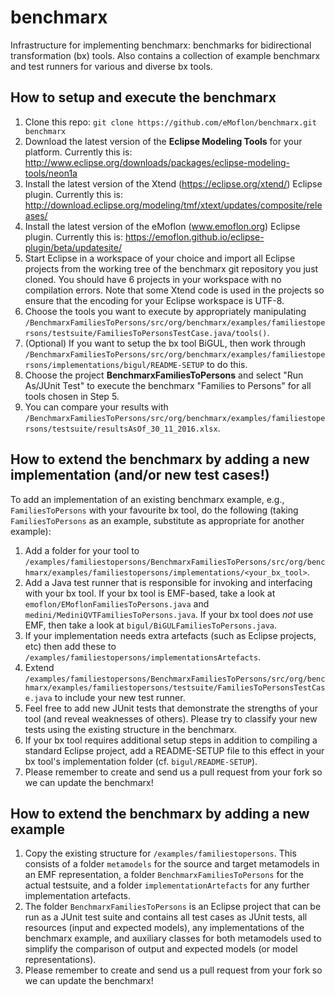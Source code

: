 # benchmarx
Infrastructure for implementing benchmarx: benchmarks for bidirectional transformation (bx) tools.   Also contains a collection of example benchmarx and test runners for various and diverse bx tools.


## How to setup and execute the benchmarx

1.  Clone this repo:  `git clone https://github.com/eMoflon/benchmarx.git benchmarx` 
2.  Download the latest version of the **Eclipse Modeling Tools**  for your platform.  Currently this is: http://www.eclipse.org/downloads/packages/eclipse-modeling-tools/neon1a
3.  Install the latest version of the Xtend (https://eclipse.org/xtend/) Eclipse plugin.  Currently this is: http://download.eclipse.org/modeling/tmf/xtext/updates/composite/releases/
4.  Install the latest version of the eMoflon (www.emoflon.org) Eclipse plugin.  Currently this is:  https://emoflon.github.io/eclipse-plugin/beta/updatesite/
5.  Start Eclipse in a workspace of your choice and import all Eclipse projects from the working tree of the benchmarx git repository you just cloned.  You should have 6 projects in your workspace with no compilation errors.  Note that some Xtend code is used in the projects so ensure that the encoding for your Eclipse workspace is UTF-8.   
6.  Choose the tools you want to execute by appropriately manipulating `/BenchmarxFamiliesToPersons/src/org/benchmarx/examples/familiestopersons/testsuite/FamiliesToPersonsTestCase.java/tools()`.
7.  (Optional) If you want to setup the bx tool BiGUL, then work through `/BenchmarxFamiliesToPersons/src/org/benchmarx/examples/familiestopersons/implementations/bigul/README-SETUP` to do this.
8.  Choose the project **BenchmarxFamiliesToPersons** and select "Run As/JUnit Test" to execute the benchmarx "Families to Persons" for all tools chosen in Step 5.
9.  You can compare your results with `/BenchmarxFamiliesToPersons/src/org/benchmarx/examples/familiestopersons/testsuite/resultsAsOf_30_11_2016.xlsx`.

## How to extend the benchmarx by adding a new implementation (and/or new test cases!)

To add an implementation of an existing benchmarx example, e.g., `FamiliesToPersons` with your favourite bx tool, do the following (taking `FamiliesToPersons` as an example, substitute as appropriate for another example):

1.  Add a folder for your tool to `/examples/familiestopersons/BenchmarxFamiliesToPersons/src/org/benchmarx/examples/familiestopersons/implementations/<your_bx_tool>`.
2.  Add a Java test runner that is responsible for invoking and interfacing with your bx tool.  If your bx tool is EMF-based, take a look at `emoflon/EMoflonFamiliesToPersons.java` and `medini/MediniQVTFamiliesToPersons.java`.  If your bx tool does _not_ use EMF, then take a look at `bigul/BiGULFamiliesToPersons.java`.
3.  If your implementation needs extra artefacts (such as Eclipse projects, etc) then add these to `/examples/familiestopersons/implementationsArtefacts`.
4.  Extend `/examples/familiestopersons/BenchmarxFamiliesToPersons/src/org/benchmarx/examples/familiestopersons/testsuite/FamiliesToPersonsTestCase.java` to include your new test runner.
5.  Feel free to add new JUnit tests that demonstrate the strengths of your tool (and reveal weaknesses of others).  Please try to classify your new tests using the existing structure in the benchmarx.
6.  If your bx tool requires additional setup steps in addition to compiling a standard Eclipse project, add a README-SETUP file to this effect in your bx tool's implementation folder (cf. `bigul/README-SETUP`). 
7.  Please remember to create and send us a pull request from your fork so we can update the benchmarx!


## How to extend the benchmarx by adding a new example

1.  Copy the existing structure for `/examples/familiestopersons`.  This consists of a folder `metamodels` for the source and target metamodels in an EMF representation, a folder `BenchmarxFamiliesToPersons` for the actual testsuite, and a folder `implementationArtefacts` for any further implementation artefacts.
2.  The folder `BenchmarxFamiliesToPersons` is an Eclipse project that can be run as a JUnit test suite and contains all test cases as JUnit tests, all resources (input and expected models), any implementations of the benchmarx example, and auxiliary classes for both metamodels used to simplify the comparison of output and expected models (or model representations).
3.  Please remember to create and send us a pull request from your fork so we can update the benchmarx!

